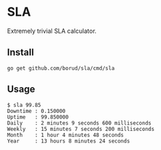 # SLA

Extremely trivial SLA calculator.

## Install

    go get github.com/borud/sla/cmd/sla

## Usage

    $ sla 99.85
    Downtime : 0.150000
    Uptime   : 99.850000
    Daily    : 2 minutes 9 seconds 600 milliseconds
    Weekly   : 15 minutes 7 seconds 200 milliseconds
    Month    : 1 hour 4 minutes 48 seconds
    Year     : 13 hours 8 minutes 24 seconds	
